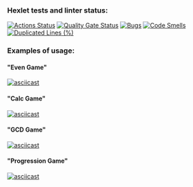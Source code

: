 ### Hexlet tests and linter status:
[![Actions Status](https://github.com/Saintly91/java-project-61/actions/workflows/hexlet-check.yml/badge.svg)](https://github.com/Saintly91/java-project-61/actions)
[![Quality Gate Status](https://sonarcloud.io/api/project_badges/measure?project=Saintly91_java-project-61&metric=alert_status)](https://sonarcloud.io/summary/new_code?id=Saintly91_java-project-61)
[![Bugs](https://sonarcloud.io/api/project_badges/measure?project=Saintly91_java-project-61&metric=bugs)](https://sonarcloud.io/summary/new_code?id=Saintly91_java-project-61)
[![Code Smells](https://sonarcloud.io/api/project_badges/measure?project=Saintly91_java-project-61&metric=code_smells)](https://sonarcloud.io/summary/new_code?id=Saintly91_java-project-61)
[![Duplicated Lines (%)](https://sonarcloud.io/api/project_badges/measure?project=Saintly91_java-project-61&metric=duplicated_lines_density)](https://sonarcloud.io/summary/new_code?id=Saintly91_java-project-61)
### Examples of usage:
#### "Even Game"
[![asciicast](https://asciinema.org/a/N4IPomVK7UWsg9YKUowSXP3bH.svg)](https://asciinema.org/a/N4IPomVK7UWsg9YKUowSXP3bH)
#### "Calc Game"
[![asciicast](https://asciinema.org/a/jJSMoggVmyfz84LrF56L7GPbf.svg)](https://asciinema.org/a/jJSMoggVmyfz84LrF56L7GPbf)
#### "GCD Game"
[![asciicast](https://asciinema.org/a/gosa55tS5L1c3QZbCIBBC3mmd.svg)](https://asciinema.org/a/gosa55tS5L1c3QZbCIBBC3mmd)
#### "Progression Game"
[![asciicast](https://asciinema.org/a/qevgjQnRZlH0rcO3hwisKKGSn.svg)](https://asciinema.org/a/qevgjQnRZlH0rcO3hwisKKGSn)
